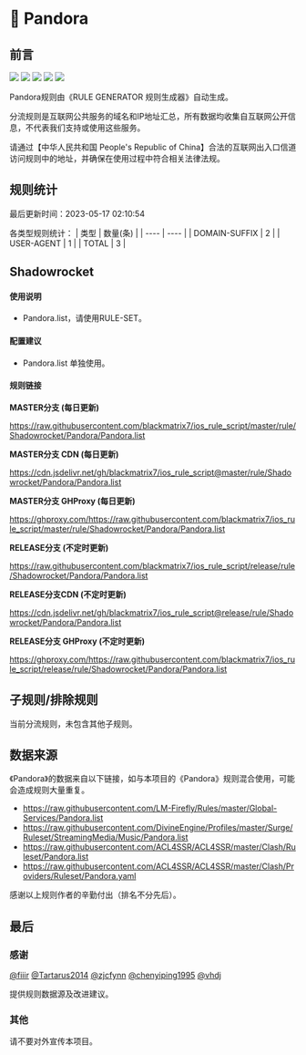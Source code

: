 # 🧸 Pandora

## 前言

![](https://shields.io/badge/-移除重复规则-ff69b4) ![](https://shields.io/badge/-DOMAIN与DOMAIN--SUFFIX合并-green) ![](https://shields.io/badge/-DOMAIN--SUFFIX间合并-critical) ![](https://shields.io/badge/-DOMAIN--SUFFIX与DOMAIN--KEYWORD合并-blue) ![](https://shields.io/badge/-IP--CIDR(6)合并-blueviolet) 

Pandora规则由《RULE GENERATOR 规则生成器》自动生成。

分流规则是互联网公共服务的域名和IP地址汇总，所有数据均收集自互联网公开信息，不代表我们支持或使用这些服务。

请通过【中华人民共和国 People's Republic of China】合法的互联网出入口信道访问规则中的地址，并确保在使用过程中符合相关法律法规。

## 规则统计

最后更新时间：2023-05-17 02:10:54

各类型规则统计：
| 类型 | 数量(条)  | 
| ---- | ----  |
| DOMAIN-SUFFIX | 2  | 
| USER-AGENT | 1  | 
| TOTAL | 3  | 


## Shadowrocket 

#### 使用说明
- Pandora.list，请使用RULE-SET。

#### 配置建议
- Pandora.list 单独使用。

#### 规则链接
**MASTER分支 (每日更新)**

https://raw.githubusercontent.com/blackmatrix7/ios_rule_script/master/rule/Shadowrocket/Pandora/Pandora.list

**MASTER分支 CDN (每日更新)**

https://cdn.jsdelivr.net/gh/blackmatrix7/ios_rule_script@master/rule/Shadowrocket/Pandora/Pandora.list

**MASTER分支 GHProxy (每日更新)**

https://ghproxy.com/https://raw.githubusercontent.com/blackmatrix7/ios_rule_script/master/rule/Shadowrocket/Pandora/Pandora.list

**RELEASE分支 (不定时更新)**

https://raw.githubusercontent.com/blackmatrix7/ios_rule_script/release/rule/Shadowrocket/Pandora/Pandora.list

**RELEASE分支CDN (不定时更新)**

https://cdn.jsdelivr.net/gh/blackmatrix7/ios_rule_script@release/rule/Shadowrocket/Pandora/Pandora.list

**RELEASE分支 GHProxy (不定时更新)**

https://ghproxy.com/https://raw.githubusercontent.com/blackmatrix7/ios_rule_script/release/rule/Shadowrocket/Pandora/Pandora.list

## 子规则/排除规则


当前分流规则，未包含其他子规则。

## 数据来源

《Pandora》的数据来自以下链接，如与本项目的《Pandora》规则混合使用，可能会造成规则大量重复。

- https://raw.githubusercontent.com/LM-Firefly/Rules/master/Global-Services/Pandora.list
- https://raw.githubusercontent.com/DivineEngine/Profiles/master/Surge/Ruleset/StreamingMedia/Music/Pandora.list
- https://raw.githubusercontent.com/ACL4SSR/ACL4SSR/master/Clash/Ruleset/Pandora.list
- https://raw.githubusercontent.com/ACL4SSR/ACL4SSR/master/Clash/Providers/Ruleset/Pandora.yaml


感谢以上规则作者的辛勤付出（排名不分先后）。

## 最后

### 感谢

[@fiiir](https://github.com/fiiir) [@Tartarus2014](https://github.com/Tartarus2014) [@zjcfynn](https://github.com/zjcfynn) [@chenyiping1995](https://github.com/chenyiping1995) [@vhdj](https://github.com/vhdj)

提供规则数据源及改进建议。

### 其他

请不要对外宣传本项目。